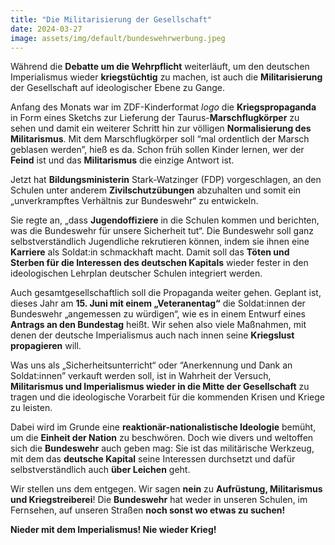 ```yaml
---
title: "Die Militarisierung der Gesellschaft"
date: 2024-03-27
image: assets/img/default/bundeswehrwerbung.jpeg
---
```


Während die **Debatte um die Wehrpflicht** weiterläuft, um den deutschen Imperialismus wieder **kriegstüchtig** zu machen, ist auch die **Militarisierung** der Gesellschaft auf ideologischer Ebene zu Gange.

Anfang des Monats war im ZDF-Kinderformat _logo_ die **Kriegspropaganda** in Form eines Sketchs zur Lieferung der Taurus-**Marschflugkörper** zu sehen und damit ein weiterer Schritt hin zur völligen **Normalisierung des Militarismus**. Mit dem Marschflugkörper soll “mal ordentlich der Marsch geblasen werden”, hieß es da. Schon früh sollen Kinder lernen, wer der **Feind** ist und das **Militarismus** die einzige Antwort ist.

Jetzt hat **Bildungsministerin** Stark-Watzinger (FDP) vorgeschlagen, an den Schulen unter anderem **Zivilschutzübungen** abzuhalten und somit ein „unverkrampftes Verhältnis zur Bundeswehr“ zu entwickeln.

Sie regte an, „dass **Jugendoffiziere** in die Schulen kommen und berichten, was die Bundeswehr für unsere Sicherheit tut“. Die Bundeswehr soll ganz selbstverständlich Jugendliche rekrutieren können, indem sie ihnen eine **Karriere** als Soldat:in schmackhaft macht. Damit soll das **Töten und Sterben für die Interessen des deutschen Kapitals** wieder fester in den ideologischen Lehrplan deutscher Schulen integriert werden.

Auch gesamtgesellschaftlich soll die Propaganda weiter gehen. Geplant ist, dieses Jahr am **15. Juni mit einem „Veteranentag“** die Soldat:innen der Bundeswehr „angemessen zu würdigen“, wie es in einem Entwurf eines **Antrags an den Bundestag** heißt. Wir sehen also viele Maßnahmen, mit denen der deutsche Imperialismus auch nach innen seine **Kriegslust propagieren** will.

Was uns als „Sicherheitsunterricht“ oder “Anerkennung und Dank an Soldat:innen” verkauft werden soll, ist in Wahrheit der Versuch, **Militarismus und Imperialismus wieder in die Mitte der Gesellschaft** zu tragen und die ideologische Vorarbeit für die kommenden Krisen und Kriege zu leisten.

Dabei wird im Grunde eine **reaktionär-nationalistische Ideologie** bemüht, um die **Einheit der Nation** zu beschwören. Doch wie divers und weltoffen sich die **Bundeswehr** auch geben mag: Sie ist das militärische Werkzeug, mit dem das **deutsche Kapital** seine Interessen durchsetzt und dafür selbstverständlich auch **über Leichen** geht.

Wir stellen uns dem entgegen. Wir sagen **nein** zu **Aufrüstung, Militarismus und Kriegstreiberei**! Die **Bundeswehr** hat weder in unseren Schulen, im Fernsehen, auf unseren Straßen **noch sonst wo etwas zu suchen!**

**Nieder mit dem Imperialismus! Nie wieder Krieg!**

